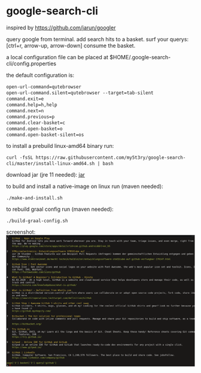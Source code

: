 # google-search-cli

inspired by https://github.com/jarun/googler

query google from terminal. add search hits to a basket. surf your querys: [ctrl+r, arrow-up, arrow-down] 
consume the basket.

a local configuration file can be placed at $HOME/.google-search-cli/config.properties

the default configuration is:
```
open-url-command=qutebrowser
open-url-command.silent=qutebrowser --target=tab-silent
command.exit=e
command.help=h,help
command.next=n
command.previous=p
command.clear-basket=c
command.open-basket=o
command.open-basket-silent=os
```      

to install a prebuild linux-amd64 binary run:
```
curl -fsSL https://raw.githubusercontent.com/my5t3ry/google-search-cli/master/install-linux-amd64.sh | bash
```    
                
download jar (jre 11 needed):
[jar](https://github.com/my5t3ry/google-search-cli/raw/master/dist/jar/google-search-cli.jar)

to build and install a native-image on linux run (maven needed):
```
./make-and-install.sh
```

to rebuild graal config run (maven needed):
```
./build-graal-config.sh
```                                       

screenshot:
![screenshot](https://raw.githubusercontent.com/my5t3ry/google-search-cli/master/doc/screenshot.png "Logo Title Text 1")
                          






